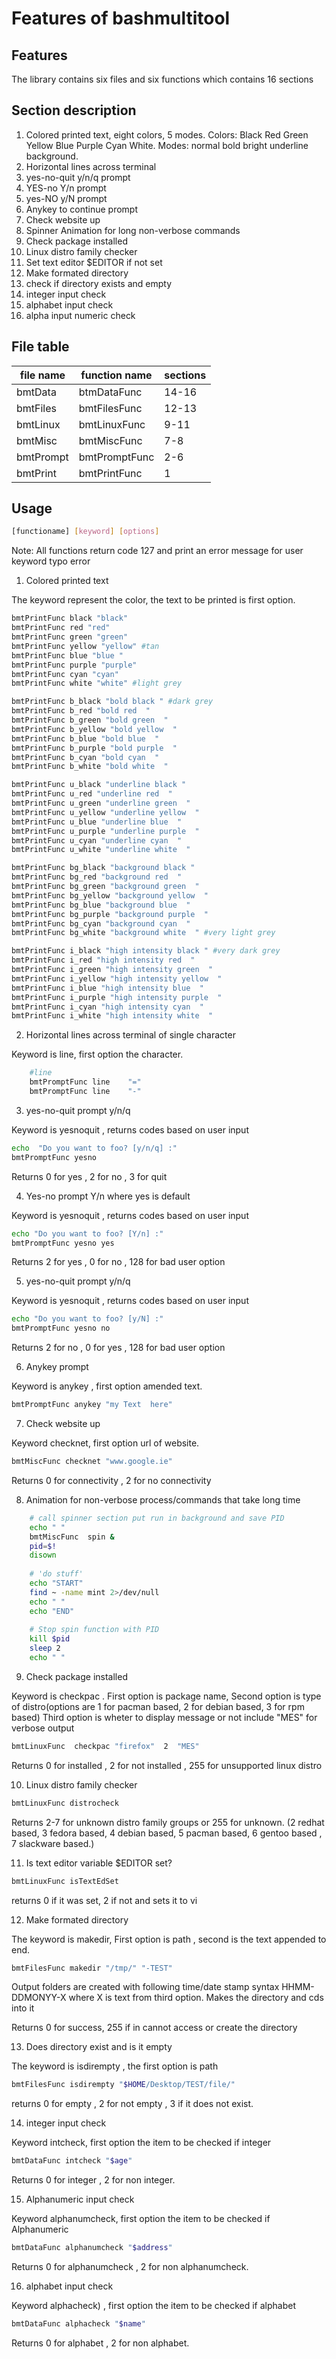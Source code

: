 # Features of bashmultitool

Features
----------------------
The library contains six files and six functions
which contains 16 sections

## Section description

1) Colored printed text, eight colors, 5 modes.
Colors: Black Red Green Yellow Blue Purple Cyan White.
Modes: normal bold bright underline background.
2) Horizontal lines across terminal
3) yes-no-quit y/n/q prompt
4) YES-no Y/n prompt
5) yes-NO y/N prompt
6) Anykey to continue prompt
7) Check website up
8) Spinner Animation for long non-verbose commands
9) Check package installed
10) Linux distro family checker
11) Set text editor $EDITOR if not set
12) Make formated directory
13) check if directory exists and empty
14) integer input check
15) alphabet input check
16) alpha input numeric check


## File table

| file name | function name | sections | 
| ---- | ---- | ---- |
|  bmtData | btmDataFunc | 14-16 |              
|  bmtFiles | bmtFilesFunc | 12-13 |
|  bmtLinux | bmtLinuxFunc | 9-11 |
|  bmtMisc  | bmtMiscFunc  | 7-8  |
|  bmtPrompt | bmtPromptFunc | 2-6| 
|  bmtPrint | bmtPrintFunc | 1 |


## Usage 

```sh
[functioname] [keyword] [options]
```

Note: All functions return code 127 and print an error message 
for user keyword typo error

1) Colored printed text  

The keyword represent the color, the text to be printed is first option.

```sh
bmtPrintFunc black "black"
bmtPrintFunc red "red"
bmtPrintFunc green "green"
bmtPrintFunc yellow "yellow" #tan
bmtPrintFunc blue "blue "
bmtPrintFunc purple "purple"
bmtPrintFunc cyan "cyan"
bmtPrintFunc white "white" #light grey

bmtPrintFunc b_black "bold black " #dark grey
bmtPrintFunc b_red "bold red  "
bmtPrintFunc b_green "bold green  "
bmtPrintFunc b_yellow "bold yellow  "
bmtPrintFunc b_blue "bold blue  "
bmtPrintFunc b_purple "bold purple  "
bmtPrintFunc b_cyan "bold cyan  "
bmtPrintFunc b_white "bold white  "

bmtPrintFunc u_black "underline black "
bmtPrintFunc u_red "underline red  "
bmtPrintFunc u_green "underline green  "
bmtPrintFunc u_yellow "underline yellow  "
bmtPrintFunc u_blue "underline blue  "
bmtPrintFunc u_purple "underline purple  "
bmtPrintFunc u_cyan "underline cyan  "
bmtPrintFunc u_white "underline white  "

bmtPrintFunc bg_black "background black "
bmtPrintFunc bg_red "background red  "
bmtPrintFunc bg_green "background green  "
bmtPrintFunc bg_yellow "background yellow  "
bmtPrintFunc bg_blue "background blue  "
bmtPrintFunc bg_purple "background purple  "
bmtPrintFunc bg_cyan "background cyan  "
bmtPrintFunc bg_white "background white  " #very light grey

bmtPrintFunc i_black "high intensity black " #very dark grey
bmtPrintFunc i_red "high intensity red  "
bmtPrintFunc i_green "high intensity green  "
bmtPrintFunc i_yellow "high intensity yellow  "
bmtPrintFunc i_blue "high intensity blue  "
bmtPrintFunc i_purple "high intensity purple  "
bmtPrintFunc i_cyan "high intensity cyan  "
bmtPrintFunc i_white "high intensity white  "
```

2) Horizontal lines across terminal of single character

Keyword is line, first option the character.

```sh
	#line
	bmtPromptFunc line    "=" 
	bmtPromptFunc line    "-" 
```

3) yes-no-quit prompt y/n/q

Keyword is yesnoquit , returns codes based on user input

```sh
echo  "Do you want to foo? [y/n/q] :"
bmtPromptFunc yesno
```
Returns 0 for yes , 2 for no , 3 for quit


4) Yes-no prompt Y/n where yes is default

Keyword is yesnoquit , returns codes based on user input

```sh
echo "Do you want to foo? [Y/n] :"
bmtPromptFunc yesno yes
```
Returns 2 for yes , 0 for no , 128 for bad user option


5) yes-no-quit prompt y/n/q

Keyword is yesnoquit , returns codes based on user input

```sh
echo "Do you want to foo? [y/N] :"
bmtPromptFunc yesno no
```
Returns 2 for no , 0 for yes , 128 for bad user option

6) Anykey prompt

Keyword is anykey , first option amended text.


```sh
bmtPromptFunc anykey "my Text  here"
```


7) Check website up

Keyword checknet, first option url of website.

```sh
bmtMiscFunc checknet "www.google.ie"
```

Returns 0 for connectivity , 2 for no connectivity 

8) Animation for non-verbose process/commands that take long time

```sh
	# call spinner section put run in background and save PID
	echo " "
	bmtMiscFunc  spin &
	pid=$!
	disown
	
	# 'do stuff'
	echo "START"
	find ~ -name mint 2>/dev/null 
	echo " "
	echo "END"
	
	# Stop spin function with PID
	kill $pid 
	sleep 2
	echo " "
```

9) Check package installed

Keyword is checkpac . First option is package name,
Second option is type of distro(options are 1 for pacman based, 2
for debian based, 3 for rpm based)
Third  option is wheter to display message or not include "MES" 
for verbose output

```sh
bmtLinuxFunc  checkpac "firefox"  2  "MES"
```

Returns 0 for installed , 2 for not installed , 
255 for unsupported linux distro

10) Linux distro family checker

```sh
bmtLinuxFunc distrocheck
```

Returns 2-7 for unknown distro family groups or 255 for unknown.
(2 redhat based, 3 fedora based, 4 debian based, 5 pacman based,
6 gentoo based , 7 slackware based.)

11) Is text editor variable $EDITOR set?

```sh
bmtLinuxFunc isTextEdSet
```

returns 0 if it was set, 2 if not and sets it to vi


12) Make formated directory

The keyword is makedir, First option is path , second is the text 
appended to end.

```sh
bmtFilesFunc makedir "/tmp/" "-TEST"
```

Output folders are created with following time/date stamp syntax 
HHMM-DDMONYY-X where X is text from third option. 
Makes the directory and cds into it

Returns 0 for success, 255 if in cannot access or create the directory
  
13) Does directory exist and is it empty

The keyword is isdirempty , the first option is path

```sh
bmtFilesFunc isdirempty "$HOME/Desktop/TEST/file/"
```

returns 0 for empty , 2 for not empty , 3 if it does not exist.


14) integer input check

Keyword intcheck, first option the item to be checked if integer

```sh
bmtDataFunc intcheck "$age"
```

Returns 0 for integer , 2 for non integer.

15) Alphanumeric input check

Keyword alphanumcheck, first option the item to be checked if Alphanumeric

```sh
bmtDataFunc alphanumcheck "$address"
```

Returns 0 for alphanumcheck , 2 for non alphanumcheck.

16) alphabet input check

Keyword alphacheck) , first option the item to be checked if alphabet

```sh
bmtDataFunc alphacheck "$name"
```

Returns 0 for alphabet , 2 for non alphabet.
